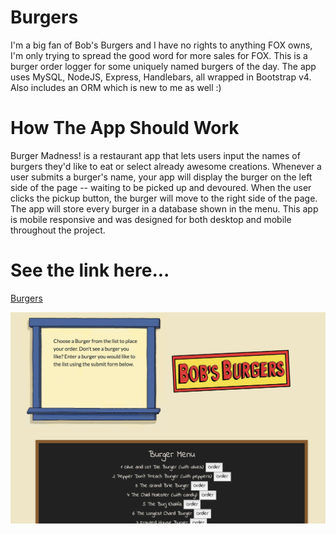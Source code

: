 # Burgers

I'm a big fan of Bob's Burgers and I have no rights to anything FOX owns, I'm only trying to spread the good word for more sales for FOX. This is a burger order logger for some uniquely named burgers of the day. The app uses MySQL, NodeJS, Express, Handlebars, all wrapped in Bootstrap v4. Also includes an ORM which is new to me as well :)

# How The App Should Work

Burger Madness! is a restaurant app that lets users input the names of burgers they'd like to eat or select already awesome creations. Whenever a user submits a burger's name, your app will display the burger on the left side of the page -- waiting to be picked up and devoured. When the user clicks the pickup button, the burger will move to the right side of the page. The app will store every burger in a database shown in the menu. This app is mobile responsive and was designed for both desktop and mobile throughout the project.

# See the link here...

[Burgers](https://cryptic-anchorage-73270.herokuapp.com/)

![alt text](https://github.com/SuzanneRashka/burger/blob/master/assets/images/burgers.png)
